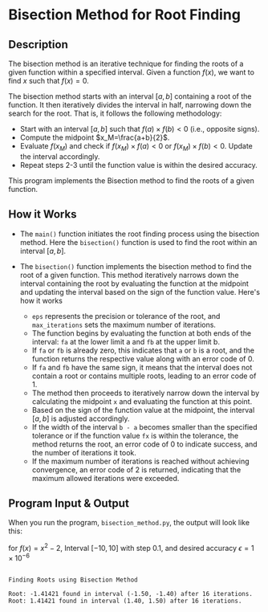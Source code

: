 # Bisection Method for Root Finding

## Description

The bisection method is an iterative technique for finding the roots of a given function within a specified interval. Given a function $f(x)$, we want to find $x$ such that $f(x)=0$.

The bisection method starts with an interval $[a,b]$ containing a root of the function. It then iteratively divides the interval in half, narrowing down the search for the root. That is, it follows the following methodology:

- Start with an interval $[a,b]$ such that $f(a) \times f(b)<0$ (i.e., opposite signs).
- Compute the midpoint $x_M=\frac{a+b}{2}$​.
- Evaluate $f(x_M)$ and check if $f(x_M) \times f(a)<0$ or $f(x_M) \times f(b)<0$. Update the interval accordingly.
- Repeat steps 2-3 until the function value is within the desired accuracy.


This program implements the Bisection method to find the roots of a given function.


## How it Works

- The `main()` function initiates the root finding process using the bisection method. Here the `bisection()` function is used to find the root within an interval $[a, b]$.

- The `bisection()` function implements the bisection method to find the root of a given function. This method iteratively narrows down the interval containing the root by evaluating the function at the midpoint and updating the interval based on the sign of the function value. Here's how it works
    - `eps` represents the precision or tolerance of the root, and `max_iterations` sets the maximum number of iterations.
    - The function begins by evaluating the function at both ends of the interval: `fa` at the lower limit a and `fb` at the upper limit b.
    - If `fa` or `fb` is already zero, this indicates that `a` or `b` is a root, and the function returns the respective value along with an error code of 0.
    - If `fa` and `fb` have the same sign, it means that the interval does not contain a root or contains multiple roots, leading to an error code of 1.
    - The method then proceeds to iteratively narrow down the interval by calculating the midpoint `x` and evaluating the function at this point.
    - Based on the sign of the function value at the midpoint, the interval $[a, b]$ is adjusted accordingly.
    - If the width of the interval `b - a` becomes smaller than the specified tolerance or if the function value `fx` is within the tolerance, the method returns the root, an error code of 0 to indicate success, and the number of iterations it took.
    - If the maximum number of iterations is reached without achieving convergence, an error code of 2 is returned, indicating that the maximum allowed iterations were exceeded.


## Program Input & Output

When you run the program, `bisection_method.py`, the output will look like this:

for $f(x) = x^2 - 2$, Interval $[-10, 10]$ with step $0.1$, and desired accuracy $\epsilon = 1 \times 10^{-6}$
```

Finding Roots using Bisection Method

Root: -1.41421 found in interval (-1.50, -1.40) after 16 iterations.
Root: 1.41421 found in interval (1.40, 1.50) after 16 iterations.
```